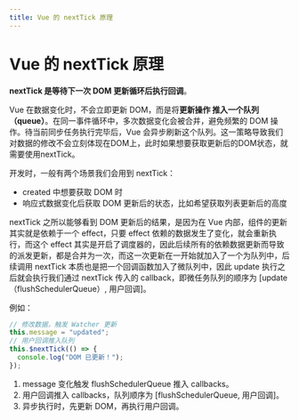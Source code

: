 ```yaml
---
title: Vue 的 nextTick 原理
---
```


# Vue 的 nextTick 原理

**nextTick 是等待下一次 DOM 更新循环后执行回调**。

Vue 在数据变化时，不会立即更新 DOM，而是将**更新操作 推入一个队列（queue）**。在同一事件循环中，多次数据变化会被合并，避免频繁的 DOM 操作。待当前同步任务执行完毕后，Vue 会异步刷新这个队列。这一策略导致我们对数据的修改不会立刻体现在DOM上，此时如果想要获取更新后的DOM状态，就需要使用nextTick。

开发时，一般有两个场景我们会用到 nextTick：
- created 中想要获取 DOM 时
- 响应式数据变化后获取 DOM 更新后的状态，比如希望获取列表更新后的高度


nextTick 之所以能够看到 DOM 更新后的结果，是因为在 Vue 内部，组件的更新其实就是依赖于一个 effect，只要 effect 依赖的数据发生了变化，就会重新执行，而这个 effect 其实是开启了调度器的，因此后续所有的依赖数据更新而导致的派发更新，都是合并为一次，而这一次更新在一开始就加入了一个为队列中，后续调用 nextTick 本质也是把一个回调函数加入了微队列中，因此 update 执行之后就会执行我们通过 nextTick 传入的 callback，即微任务队列的顺序为 [update（flushSchedulerQueue）, 用户回调]。

例如：
```js
// 修改数据，触发 Watcher 更新
this.message = "updated";
// 用户回调推入队列
this.$nextTick(() => {
  console.log("DOM 已更新！");
});
```

1. message 变化触发 flushSchedulerQueue 推入 callbacks。
2. 用户回调推入 callbacks，队列顺序为 [flushSchedulerQueue, 用户回调]。
3. 异步执行时，先更新 DOM，再执行用户回调。


